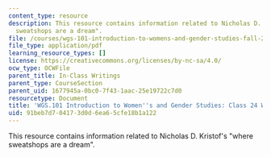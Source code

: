 ```yaml
---
content_type: resource
description: This resource contains information related to Nicholas D. Kristof's "where
  sweatshops are a dream".
file: /courses/wgs-101-introduction-to-womens-and-gender-studies-fall-2014/91beb7d704173d0d6ea65cfe18b1a122_MITWGS_101F14_InClass24.pdf
file_type: application/pdf
learning_resource_types: []
license: https://creativecommons.org/licenses/by-nc-sa/4.0/
ocw_type: OCWFile
parent_title: In-Class Writings
parent_type: CourseSection
parent_uid: 1677945a-0bc0-7f43-1aac-25e19722c7d0
resourcetype: Document
title: 'WGS.101 Introduction to Women''s and Gender Studies: Class 24 Writing'
uid: 91beb7d7-0417-3d0d-6ea6-5cfe18b1a122
---
```

This resource contains information related to Nicholas D. Kristof's "where sweatshops are a dream".